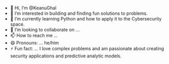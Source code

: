 - 👋 Hi, I’m @KeanuGhal
- 👀 I’m interested in building and finding fun solutions to problems.
- 🌱 I’m currently learning Python and how to apply it to the Cybersecurity space.
- 💞️ I’m looking to collaborate on ...
- 📫 How to reach me ...
- 😄 Pronouns: ... he/him
- ⚡ Fun fact: ... I love complex problems and am passionate about creating security applications and predictive analytic models.

<!---
KeanuGhal/KeanuGhal is a ✨ special ✨ repository because its `README.md` (this file) appears on your GitHub profile.
You can click the Preview link to take a look at your changes.
--->
